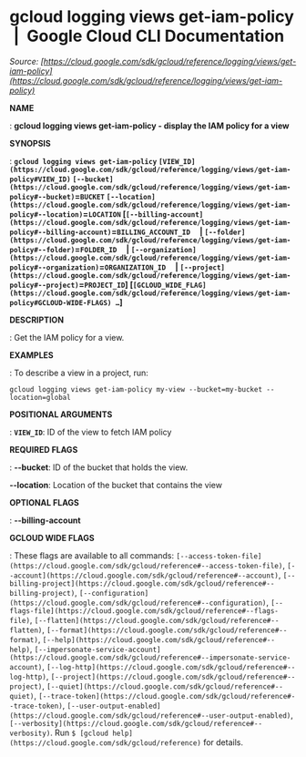 # gcloud logging views get-iam-policy  |  Google Cloud CLI Documentation

*Source: [https://cloud.google.com/sdk/gcloud/reference/logging/views/get-iam-policy](https://cloud.google.com/sdk/gcloud/reference/logging/views/get-iam-policy)*

**NAME**

: **gcloud logging views get-iam-policy - display the IAM policy for a view**

**SYNOPSIS**

: **`gcloud logging views get-iam-policy` `[VIEW_ID](https://cloud.google.com/sdk/gcloud/reference/logging/views/get-iam-policy#VIEW_ID)` `[--bucket](https://cloud.google.com/sdk/gcloud/reference/logging/views/get-iam-policy#--bucket)`=`BUCKET` `[--location](https://cloud.google.com/sdk/gcloud/reference/logging/views/get-iam-policy#--location)`=`LOCATION` [`[--billing-account](https://cloud.google.com/sdk/gcloud/reference/logging/views/get-iam-policy#--billing-account)`=`BILLING_ACCOUNT_ID`     | `[--folder](https://cloud.google.com/sdk/gcloud/reference/logging/views/get-iam-policy#--folder)`=`FOLDER_ID`     | `[--organization](https://cloud.google.com/sdk/gcloud/reference/logging/views/get-iam-policy#--organization)`=`ORGANIZATION_ID`     | `[--project](https://cloud.google.com/sdk/gcloud/reference/logging/views/get-iam-policy#--project)`=`PROJECT_ID`] [`[GCLOUD_WIDE_FLAG](https://cloud.google.com/sdk/gcloud/reference/logging/views/get-iam-policy#GCLOUD-WIDE-FLAGS) …`]**

**DESCRIPTION**

: Get the IAM policy for a view.

**EXAMPLES**

: To describe a view in a project, run:

```
gcloud logging views get-iam-policy my-view --bucket=my-bucket --location=global
```

**POSITIONAL ARGUMENTS**

: **`VIEW_ID`**:
ID of the view to fetch IAM policy

**REQUIRED FLAGS**

: **--bucket**:
ID of the bucket that holds the view.

**--location**:
Location of the bucket that contains the view

**OPTIONAL FLAGS**

: **--billing-account**

**GCLOUD WIDE FLAGS**

: These flags are available to all commands: `[--access-token-file](https://cloud.google.com/sdk/gcloud/reference#--access-token-file)`,
`[--account](https://cloud.google.com/sdk/gcloud/reference#--account)`, `[--billing-project](https://cloud.google.com/sdk/gcloud/reference#--billing-project)`,
`[--configuration](https://cloud.google.com/sdk/gcloud/reference#--configuration)`,
`[--flags-file](https://cloud.google.com/sdk/gcloud/reference#--flags-file)`,
`[--flatten](https://cloud.google.com/sdk/gcloud/reference#--flatten)`, `[--format](https://cloud.google.com/sdk/gcloud/reference#--format)`, `[--help](https://cloud.google.com/sdk/gcloud/reference#--help)`, `[--impersonate-service-account](https://cloud.google.com/sdk/gcloud/reference#--impersonate-service-account)`,
`[--log-http](https://cloud.google.com/sdk/gcloud/reference#--log-http)`,
`[--project](https://cloud.google.com/sdk/gcloud/reference#--project)`, `[--quiet](https://cloud.google.com/sdk/gcloud/reference#--quiet)`, `[--trace-token](https://cloud.google.com/sdk/gcloud/reference#--trace-token)`, `[--user-output-enabled](https://cloud.google.com/sdk/gcloud/reference#--user-output-enabled)`,
`[--verbosity](https://cloud.google.com/sdk/gcloud/reference#--verbosity)`.
Run `$ [gcloud help](https://cloud.google.com/sdk/gcloud/reference)` for details.